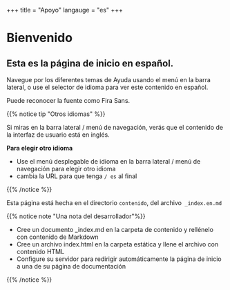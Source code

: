 +++
title = "Apoyo"
langauge = "es"
+++

# Bienvenido

## Esta es la página de inicio en español.

Navegue por los diferentes temas de Ayuda usando el menú en la barra lateral, o use el selector de idioma para ver este contenido en español.

Puede reconocer la fuente como Fira Sans.

{{% notice tip "Otros idiomas" %}}

Si miras en la barra lateral / menú de navegación, verás que el contenido de la interfaz de usuario está en inglés.

**Para elegir otro idioma**

- Use el menú desplegable de idioma en la barra lateral / menú de navegación para elegir otro idioma
- cambia la URL para que tenga `/ es` al final

{{% /notice %}}

Esta página está hecha en el directorio `contenido`, del archivo` _index.en.md`

{{% notice note "Una nota del desarrollador"%}}

- Cree un documento _index.md en la carpeta de contenido y rellénelo con contenido de Markdown
- Cree un archivo index.html en la carpeta estática y llene el archivo con contenido HTML
- Configure su servidor para redirigir automáticamente la página de inicio a una de su página de documentación

{{% /notice %}}